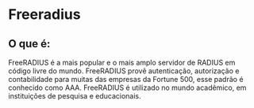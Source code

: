 # Freeradius

## O que é:

FreeRADIUS é a mais popular e o mais amplo servidor de RADIUS em código livre do mundo. FreeRADIUS provê autenticação, autorização e contabilidade para muitas das empresas da Fortune 500, esse padrão é conhecido como AAA. FreeRADIUS é utilizado no mundo acadêmico, em instituições de pesquisa e educacionais.
